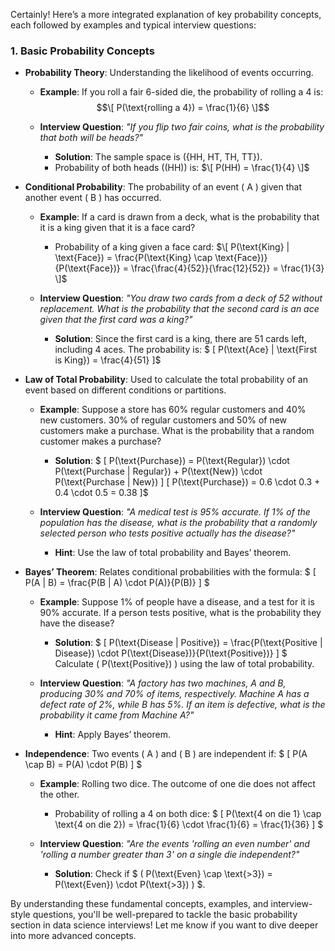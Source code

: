 Certainly! Here’s a more integrated explanation of key probability concepts, each followed by examples and typical interview questions:

### 1. **Basic Probability Concepts**

- **Probability Theory**: Understanding the likelihood of events occurring.

  - **Example**: If you roll a fair 6-sided die, the probability of rolling a 4 is:
    $$\[
    P(\text{rolling a 4}) = \frac{1}{6}
    \]$$
  
  - **Interview Question**: *"If you flip two fair coins, what is the probability that both will be heads?"*
    - **Solution**: The sample space is \(\{HH, HT, TH, TT\}\). 
    - Probability of both heads (\(HH\)) is:
      $\[
      P(HH) = \frac{1}{4}
      \]$

- **Conditional Probability**: The probability of an event \( A \) given that another event \( B \) has occurred.

  - **Example**: If a card is drawn from a deck, what is the probability that it is a king given that it is a face card?
    - Probability of a king given a face card:
      $\[
      P(\text{King} | \text{Face}) = \frac{P(\text{King} \cap \text{Face})}{P(\text{Face})} = \frac{\frac{4}{52}}{\frac{12}{52}} = \frac{1}{3}
      \]$
  
  - **Interview Question**: *"You draw two cards from a deck of 52 without replacement. What is the probability that the second card is an ace given that the first card was a king?"*
    - **Solution**: Since the first card is a king, there are 51 cards left, including 4 aces. The probability is:
     $ \[
      P(\text{Ace} | \text{First is King}) = \frac{4}{51}
      \]$

- **Law of Total Probability**: Used to calculate the total probability of an event based on different conditions or partitions.

  - **Example**: Suppose a store has 60% regular customers and 40% new customers. 30% of regular customers and 50% of new customers make a purchase. What is the probability that a random customer makes a purchase?
    - **Solution**:
     $ \[
      P(\text{Purchase}) = P(\text{Regular}) \cdot P(\text{Purchase | Regular}) + P(\text{New}) \cdot P(\text{Purchase | New})
      \] 
      \[
      P(\text{Purchase}) = 0.6 \cdot 0.3 + 0.4 \cdot 0.5 = 0.38
      \]$

  - **Interview Question**: *"A medical test is 95% accurate. If 1% of the population has the disease, what is the probability that a randomly selected person who tests positive actually has the disease?"*
    - **Hint**: Use the law of total probability and Bayes’ theorem.

- **Bayes’ Theorem**: Relates conditional probabilities with the formula:
 $ \[
  P(A | B) = \frac{P(B | A) \cdot P(A)}{P(B)}
  \] $

  - **Example**: Suppose 1% of people have a disease, and a test for it is 90% accurate. If a person tests positive, what is the probability they have the disease?
    - **Solution**:
     $ \[
      P(\text{Disease | Positive}) = \frac{P(\text{Positive | Disease}) \cdot P(\text{Disease})}{P(\text{Positive})}
      \] $
      Calculate \( P(\text{Positive}) \) using the law of total probability.

  - **Interview Question**: *"A factory has two machines, A and B, producing 30% and 70% of items, respectively. Machine A has a defect rate of 2%, while B has 5%. If an item is defective, what is the probability it came from Machine A?"*
    - **Hint**: Apply Bayes’ theorem.

- **Independence**: Two events \( A \) and \( B \) are independent if:
 $ \[
  P(A \cap B) = P(A) \cdot P(B)
  \] $

  - **Example**: Rolling two dice. The outcome of one die does not affect the other.
    - Probability of rolling a 4 on both dice:
    $  \[
      P(\text{4 on die 1} \cap \text{4 on die 2}) = \frac{1}{6} \cdot \frac{1}{6} = \frac{1}{36}
      \] $

  - **Interview Question**: *"Are the events 'rolling an even number' and 'rolling a number greater than 3' on a single die independent?"*
    - **Solution**: Check if $ \( P(\text{Even} \cap \text{>3}) = P(\text{Even}) \cdot P(\text{>3}) \) $.

By understanding these fundamental concepts, examples, and interview-style questions, you'll be well-prepared to tackle the basic probability section in data science interviews! Let me know if you want to dive deeper into more advanced concepts.
